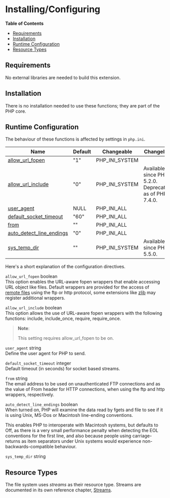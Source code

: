Installing/Configuring
======================

**Table of Contents**

-   [Requirements](/filesystem/setup.html#Requirements)
-   [Installation](/filesystem/setup.html#Installation)
-   [Runtime
    Configuration](/filesystem/setup.html#Runtime%20Configuration)
-   [Resource Types](/filesystem/setup.html#Resource%20Types)

Requirements
------------

No external libraries are needed to build this extension.

Installation
------------

There is no installation needed to use these functions; they are part of
the PHP core.

Runtime Configuration
---------------------

The behaviour of these functions is affected by settings in `php.ini`.

| Name                                                                        | Default | Changeable       | Changelog                                              |
|-----------------------------------------------------------------------------|---------|------------------|--------------------------------------------------------|
| <a href="/filesystem/setup.html#" class="link">allow_url_fopen</a>          | "1"     | PHP\_INI\_SYSTEM |                                                        |
| <a href="/filesystem/setup.html#" class="link">allow_url_include</a>        | "0"     | PHP\_INI\_SYSTEM | Available since PHP 5.2.0. Deprecated as of PHP 7.4.0. |
| <a href="/filesystem/setup.html#" class="link">user_agent</a>               | NULL    | PHP\_INI\_ALL    |                                                        |
| <a href="/filesystem/setup.html#" class="link">default_socket_timeout</a>   | "60"    | PHP\_INI\_ALL    |                                                        |
| <a href="/filesystem/setup.html#" class="link">from</a>                     | ""      | PHP\_INI\_ALL    |                                                        |
| <a href="/filesystem/setup.html#" class="link">auto_detect_line_endings</a> | "0"     | PHP\_INI\_ALL    |                                                        |
| <a href="/filesystem/setup.html#" class="link">sys_temp_dir</a>             | ""      | PHP\_INI\_SYSTEM | Available since PHP 5.5.0.                             |

Here's a short explanation of the configuration directives.

`allow_url_fopen` <span class="type">boolean</span>  
This option enables the URL-aware fopen wrappers that enable accessing
URL object like files. Default wrappers are provided for the access of
<a href="/features/remote-files.html" class="link">remote files</a>
using the ftp or http protocol, some extensions like
<a href="/ref/zlib.html" class="link">zlib</a> may register additional
wrappers.

`allow_url_include` <span class="type">boolean</span>  
This option allows the use of URL-aware fopen wrappers with the
following functions: <span class="function">include</span>, <span
class="function">include\_once</span>, <span
class="function">require</span>, <span
class="function">require\_once</span>.

> **Note**:
>
> This setting requires allow\_url\_fopen to be on.

`user_agent` <span class="type">string</span>  
Define the user agent for PHP to send.

`default_socket_timeout` <span class="type">integer</span>  
Default timeout (in seconds) for socket based streams.

`from` <span class="type">string</span>  
The email address to be used on unauthenticated FTP connections and as
the value of From header for HTTP connections, when using the ftp and
http wrappers, respectively.

`auto_detect_line_endings` <span class="type">boolean</span>  
When turned on, PHP will examine the data read by <span
class="function">fgets</span> and <span class="function">file</span> to
see if it is using Unix, MS-Dos or Macintosh line-ending conventions.

This enables PHP to interoperate with Macintosh systems, but defaults to
Off, as there is a very small performance penalty when detecting the EOL
conventions for the first line, and also because people using
carriage-returns as item separators under Unix systems would experience
non-backwards-compatible behaviour.

`sys_temp_dir` <span class="type">string</span>  

Resource Types
--------------

The file system uses *streams* as their resource type. Streams are
documented in its own reference chapter,
<a href="/book/stream.html" class="link">Streams</a>.
